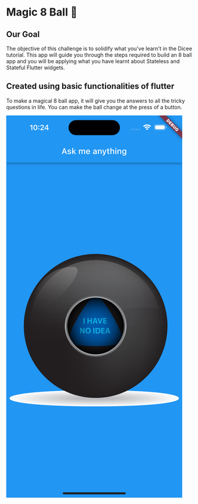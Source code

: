 
# Magic 8 Ball 🎱

## Our Goal

The objective of this challenge is to solidify what you've learn't in the Dicee tutorial. This app will guide you through the steps required to build an 8 ball app and you will be applying what you have learnt about Stateless and Stateful Flutter widgets.


## Created using basic functionalities of flutter

To make a magical 8 ball app, it will give you the answers to all the tricky questions in life. You can make the ball change at the press of a button. 

![Finished App](https://github.com/Keerthan22-sys/Ask-me-anything/blob/main/images/Simulator%20Screen%20Shot%20-%20iPhone%2014%20Pro%20Max%20-%202022-12-02%20at%2022.24.09.png?raw=true)

